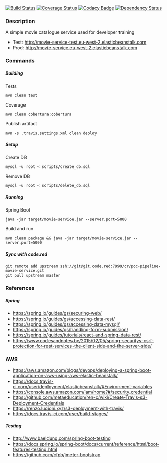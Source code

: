 [![Build Status](https://travis-ci.org/BoyCook/MovieService.png?branch=master)](https://travis-ci.org/BoyCook/MovieService)
[![Coverage Status](https://coveralls.io/repos/github/BoyCook/MovieService/badge.svg?branch=master)](https://coveralls.io/github/BoyCook/MovieService?branch=master)
[![Codacy Badge](https://api.codacy.com/project/badge/Grade/1e59fab65fed4438be24c2b15d1638f0)](https://www.codacy.com/app/BoyCook/MovieService?utm_source=github.com&amp;utm_medium=referral&amp;utm_content=BoyCook/MovieService&amp;utm_campaign=Badge_Grade)
[![Dependency Status](https://www.versioneye.com/user/projects/59adc4390fb24f0032e40a49/badge.svg?style=flat-square)](https://www.versioneye.com/user/projects/59adc4390fb24f0032e40a49)

### Description

A simple movie catalogue service used for developer training

* Test: http://movie-service-test.eu-west-2.elasticbeanstalk.com
* Prod: http://movie-service.eu-west-2.elasticbeanstalk.com

### Commands 

##### Building

Tests

    mvn clean test

Coverage

    mvn clean cobertura:cobertura
    
Publish artifact
 
    mvn -s .travis.settings.xml clean deploy

##### Setup

Create DB

    mysql -u root < scripts/create_db.sql 

Remove DB

    mysql -u root < scripts/delete_db.sql 

##### Running

Spring Boot

    java -jar target/movie-service.jar --server.port=5000

Build and run

    mvn clean package && java -jar target/movie-service.jar --server.port=5000

##### Sync with code.red

    git remote add upstream ssh://git@git.code.red:7999/cr/poc-pipeline-movie-service.git
    git pull upstream master

### References

##### Spring

* https://spring.io/guides/gs/securing-web/
* https://spring.io/guides/gs/accessing-data-rest/
* https://spring.io/guides/gs/accessing-data-mysql/
* https://spring.io/guides/gs/handling-form-submission/
* https://spring.io/guides/tutorials/react-and-spring-data-rest/
* https://www.codesandnotes.be/2015/02/05/spring-securitys-csrf-protection-for-rest-services-the-client-side-and-the-server-side/

### AWS

* https://aws.amazon.com/blogs/devops/deploying-a-spring-boot-application-on-aws-using-aws-elastic-beanstalk/
* https://docs.travis-ci.com/user/deployment/elasticbeanstalk/#Environment-variables
* https://console.aws.amazon.com/iam/home?#/security_credential
* https://github.com/metaeducation/ren-c/wiki/Create-Travis-s3-Deployment-Credentials
* https://renzo.lucioni.xyz/s3-deployment-with-travis/
* https://docs.travis-ci.com/user/build-stages/

##### Testing

* http://www.baeldung.com/spring-boot-testing
* https://docs.spring.io/spring-boot/docs/current/reference/html/boot-features-testing.html
* https://github.com/cfpb/jmeter-bootstrap

